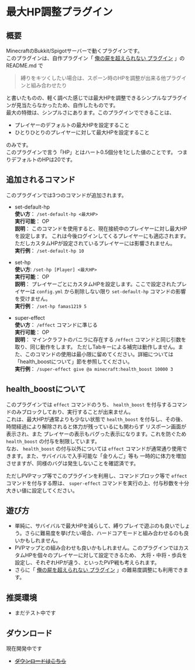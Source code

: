 # 最大HP調整プラグイン
## 概要
MinecraftのBukkit/Spigotサーバーで動くプラグインです。    
このプラグインは、自作プラグイン「 [俺の屍を超えられない プラグイン](https://github.com/kasumi-29/over_my_Dead_body) 」の
README.md で
  
> 縛りをキツくしたい場合は、スポーン時のHPを調整が出来る他プラグインと組み合わせたり  

と書いたものの、軽く調べた感じでは最大HPを調整できるシンプルなプラグインが見当たらなかったため、自作したものです。  
最大の特徴は、シンプルさにあります。このプラグインでできることは、
- プレイヤーのデフォルトの最大HPを設定すること
- ひとりひとりのプレイヤーに対して最大HPを設定すること

のみです。  
このプラグインで言う「HP」とはハート0.5個分を1とした値のことです。
つまりデフォルトのHPは20です。

## 追加されるコマンド
このプラグインでは3つのコマンドが追加されます。
- set-default-hp  
**使い方**： `/set-default-hp <最大HP>`  
**実行可能**： OP  
**説明**： このコマンドを使用すると、現在接続中のプレイヤーに対し最大HPを設定します。
これは今後ログインしてくるプレイヤーにも適応されます。ただしカスタムHPが設定されているプレイヤーには影響されません。  
**実行例**： `/set-default-hp 10`

- set-hp  
**使い方**: `/set-hp [Player] <最大HP>`  
**実行可能**： OP  
**説明**： プレイヤーごとにカスタムHPを設定します。ここで設定されたプレイヤーは `config.yml` から削除しない限り
`set-default-hp` コマンドの影響を受けません。  
**実行例**： `/set-hp famas1219 5`

- super-effect  
**使い方**： `/effect` コマンドに準じる  
**実行可能**： OP  
**説明**： マインクラフトのバニラに存在する `/effect` コマンドと同じ引数を取り、同じ動作をします。
ただしTabキーによる補完は動作しません。また、このコマンドの使用は最小限に留めてください。詳細については「health_boostについて」節を参照してください。  
**実行例**： `/super-effect give @a minecraft:health_boost 10000 3`

## health_boostについて
このプラグインでは `effect` コマンドのうち、 `health_boost` を付与するコマンドのみブロックしており、実行することが出来ません。  
これは、最大HPが通常よりも少ない状態で `health_boost` を付与し、その後、時間経過により解除されると体力が残っているにも関わらず
リスポーン画面が表示され、また プレイヤーの表示もバグった表示になります。これを防ぐため `health_boost` の付与を制限しています。  
なお、 `health_boost` の付与以外については `effect` コマンドが通常通り使用できます。また、サバイバルで入手可能な「金りんご」等も
一時的に体力を増加させますが、同様のバグは発生しないことを確認済です。  

ただしPVPマップ等でこのプラグインを利用し、コマンドブロック等で `effect` コマンドを付与する際は、 `super-effect` 
コマンドを実行の上、付与秒数を十分大きい値に設定してください。

## 遊び方
- 単純に、サバイバルで最大HPを減らして、縛りプレイで遊ぶのも良いでしょう。さらに難易度を挙げたい場合、ハードコアモードと組み合わせるのも良いかもしれません。
- PVPマップとの組み合わせも良いかもしれません。このプラグインではカスタムHPを個々のプレイヤーに対して設定できるため、
大将・中将・歩兵を設定し、それぞれHPが違う、といったPVP戦も考えられます。
- さらに「 [俺の屍を超えられない プラグイン](https://github.com/kasumi-29/over_my_Dead_body) 」の難易度調整にも利用できます。

## 推奨環境
- まだテスト中です

## ダウンロード
現在開発中です
- [ ~~ダウンロードはこちら~~ ](https://github.com/kasumi-29/Max_HP_Project/releases/tag/v2.1.0)